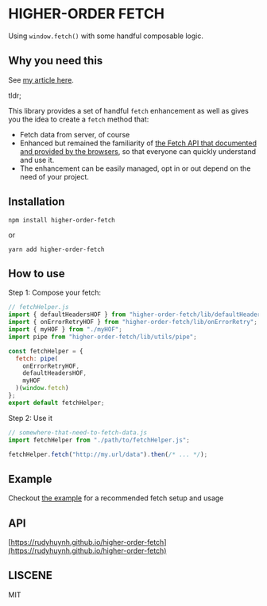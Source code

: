 # HIGHER-ORDER FETCH

Using `window.fetch()` with some handful composable logic.

## Why you need this

See [my article here](https://medium.com/@rudy.huynh286/higher-order-fetch-a-clean-way-to-enhance-fetch-method-21fc2765f76).

tldr;

This library provides a set of handful `fetch` enhancement as well as gives you the idea to create a `fetch` method that:

- Fetch data from server, of course
- Enhanced but remained the familiarity of [the Fetch API that documented and provided by the browsers](https://developer.mozilla.org/en-US/docs/Web/API/WindowOrWorkerGlobalScope/fetch), so that everyone can quickly understand and use it.
- The enhancement can be easily managed, opt in or out depend on the need of your project.

## Installation

```
npm install higher-order-fetch
```

or

```
yarn add higher-order-fetch
```

## How to use

Step 1: Compose your fetch:

```js
// fetchHelper.js
import { defaultHeadersHOF } from "higher-order-fetch/lib/defaultHeaders";
import { onErrorRetryHOF } from "higher-order-fetch/lib/onErrorRetry";
import { myHOF } from "./myHOF";
import pipe from "higher-order-fetch/lib/utils/pipe";

const fetchHelper = {
  fetch: pipe(
    onErrorRetryHOF,
    defaultHeadersHOF,
    myHOF
  )(window.fetch)
};
export default fetchHelper;
```

Step 2: Use it

```js
// somewhere-that-need-to-fetch-data.js
import fetchHelper from "./path/to/fetchHelper.js";

fetchHelper.fetch("http://my.url/data").then(/* ... */);
```

## Example

Checkout [the example](https://github.com/rudyhuynh/higher-order-fetch/tree/master/example) for a recommended fetch setup and usage

## API

[https://rudyhuynh.github.io/higher-order-fetch](https://rudyhuynh.github.io/higher-order-fetch)

## LISCENE

MIT
